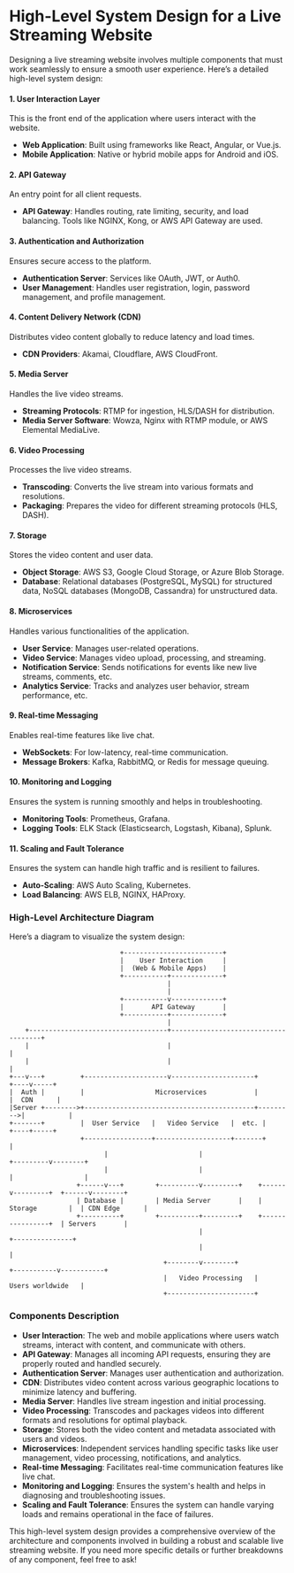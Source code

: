 # High-Level System Design for a Live Streaming Website

Designing a live streaming website involves multiple components that must work seamlessly to ensure a smooth user experience. Here’s a detailed high-level system design:

#### 1. **User Interaction Layer**

This is the front end of the application where users interact with the website.

- **Web Application**: Built using frameworks like React, Angular, or Vue.js.
- **Mobile Application**: Native or hybrid mobile apps for Android and iOS.

#### 2. **API Gateway**

An entry point for all client requests.

- **API Gateway**: Handles routing, rate limiting, security, and load balancing. Tools like NGINX, Kong, or AWS API Gateway are used.

#### 3. **Authentication and Authorization**

Ensures secure access to the platform.

- **Authentication Server**: Services like OAuth, JWT, or Auth0.
- **User Management**: Handles user registration, login, password management, and profile management.

#### 4. **Content Delivery Network (CDN)**

Distributes video content globally to reduce latency and load times.

- **CDN Providers**: Akamai, Cloudflare, AWS CloudFront.

#### 5. **Media Server**

Handles the live video streams.

- **Streaming Protocols**: RTMP for ingestion, HLS/DASH for distribution.
- **Media Server Software**: Wowza, Nginx with RTMP module, or AWS Elemental MediaLive.

#### 6. **Video Processing**

Processes the live video streams.

- **Transcoding**: Converts the live stream into various formats and resolutions.
- **Packaging**: Prepares the video for different streaming protocols (HLS, DASH).

#### 7. **Storage**

Stores the video content and user data.

- **Object Storage**: AWS S3, Google Cloud Storage, or Azure Blob Storage.
- **Database**: Relational databases (PostgreSQL, MySQL) for structured data, NoSQL databases (MongoDB, Cassandra) for unstructured data.

#### 8. **Microservices**

Handles various functionalities of the application.

- **User Service**: Manages user-related operations.
- **Video Service**: Manages video upload, processing, and streaming.
- **Notification Service**: Sends notifications for events like new live streams, comments, etc.
- **Analytics Service**: Tracks and analyzes user behavior, stream performance, etc.

#### 9. **Real-time Messaging**

Enables real-time features like live chat.

- **WebSockets**: For low-latency, real-time communication.
- **Message Brokers**: Kafka, RabbitMQ, or Redis for message queuing.

#### 10. **Monitoring and Logging**

Ensures the system is running smoothly and helps in troubleshooting.

- **Monitoring Tools**: Prometheus, Grafana.
- **Logging Tools**: ELK Stack (Elasticsearch, Logstash, Kibana), Splunk.

#### 11. **Scaling and Fault Tolerance**

Ensures the system can handle high traffic and is resilient to failures.

- **Auto-Scaling**: AWS Auto Scaling, Kubernetes.
- **Load Balancing**: AWS ELB, NGINX, HAProxy.

### High-Level Architecture Diagram

Here’s a diagram to visualize the system design:

```plaintext
                            +-------------------------+
                            |    User Interaction     |
                            |  (Web & Mobile Apps)    |
                            +-----------+-------------+
                                        |
                                        |
                            +-----------v-------------+
                            |       API Gateway       |
                            +-----------+-------------+
                                        |
    +-----------------------------------+-------------------------------------+
    |                                   |                                     |
    |                                   |                                     |
+---v---+         +---------------------v---------------------+          +----v-----+
|  Auth |         |                  Microservices            |          |  CDN      |
|Server +-------->+-------------------------------------------+--------->|           |
+-------+         |  User Service   |   Video Service   |  etc. |          +----+-----+
                  +-----------------+-------------------+-------+               |
                        |                       |                      +---------v--------+
                        |                       |                      |                  |
                 +------v---+        +----------v---------+    +------v---------+  +------v--------+
                 | Database |        | Media Server       |    | Storage        |  | CDN Edge      |
                 +----------+        +----------+---------+    +----------------+  | Servers       |
                                                |                                  +---------------+
                                                |                                           |
                                       +--------v--------+                       +-----------v-----------+
                                       |   Video Processing   |                       Users worldwide   |
                                       +----------------------+
```

### Components Description

- **User Interaction**: The web and mobile applications where users watch streams, interact with content, and communicate with others.
- **API Gateway**: Manages all incoming API requests, ensuring they are properly routed and handled securely.
- **Authentication Server**: Manages user authentication and authorization.
- **CDN**: Distributes video content across various geographic locations to minimize latency and buffering.
- **Media Server**: Handles live stream ingestion and initial processing.
- **Video Processing**: Transcodes and packages videos into different formats and resolutions for optimal playback.
- **Storage**: Stores both the video content and metadata associated with users and videos.
- **Microservices**: Independent services handling specific tasks like user management, video processing, notifications, and analytics.
- **Real-time Messaging**: Facilitates real-time communication features like live chat.
- **Monitoring and Logging**: Ensures the system's health and helps in diagnosing and troubleshooting issues.
- **Scaling and Fault Tolerance**: Ensures the system can handle varying loads and remains operational in the face of failures.

This high-level system design provides a comprehensive overview of the architecture and components involved in building a robust and scalable live streaming website. If you need more specific details or further breakdowns of any component, feel free to ask!

